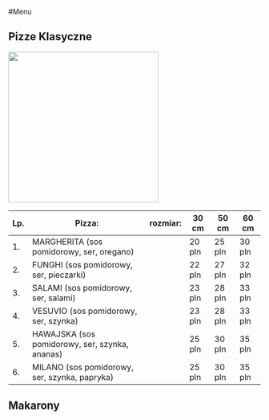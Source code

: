 #Menu

## Pizze Klasyczne

<img src = "imgpizzeriacdv/photo-1565299624946-b28f40a0ae38.avif" width =300>

|Lp.| Pizza:                                 |rozmiar: | 30 cm  | 50 cm  | 60 cm  |
|---|------------------------------------------------|-|--------|--------|--------|
|1. |MARGHERITA (sos pomidorowy, ser, oregano)       | | 20 pln | 25 pln | 30 pln |
|2. |FUNGHI (sos pomidorowy, ser, pieczarki)         | | 22 pln | 27 pln | 32 pln |
|3. |SALAMI (sos pomidorowy, ser, salami)            | | 23 pln | 28 pln | 33 pln |
|4. |VESUVIO (sos pomidorowy, ser, szynka)           | | 23 pln | 28 pln | 33 pln |
|5. |HAWAJSKA (sos pomidorowy, ser, szynka, ananas)  | | 25 pln | 30 pln | 35 pln |
|6. |MILANO (sos pomidorowy, ser, szynka, papryka)   | | 25 pln | 30 pln | 35 pln |

## Makarony

